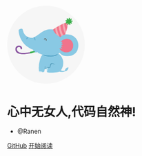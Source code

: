 <img width="180px" style="border-radius: 50%" bor src="./images/elephant.jpeg">

# 心中无女人,代码自然神!
- @Ranen

[GitHub](<https://github.com/lemoba>)
[开始阅读](README.md)

